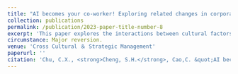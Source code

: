 ```yaml
---
title: "AI becomes your co-worker! Exploring related changes in corporate culture and innovation capability"
collection: publications
permalink: /publication/2023-paper-title-number-8
excerpt: 'This paper explores the interactions between cultural factors and innovationcapability in emerging market firms. It discusses the mechanisms by which incentiveinstitutional and vibrant corporate cultures impact corporate innovation. Furthermore.it considers the trend by which anthropomorphic artificial intelligence (AD) has movedfrom being a tool to becoming a colleague and how this moderates the relationshipbetween corporate culture and innovation capability. '
circumstance: Major reversion.
venue: 'Cross Cultural ＆ Strategic Management'
paperurl: ''
citation: 'Chu, C.X., <strong>Cheng, S.H.</strong>, Cao,C. &quot;AI becomes your co-worker! Exploring related changes in corporate culture and innovation capability.&quot; <i>Cross Cultural ＆ Strategic Management</i>. Major reversion.'
---
```


